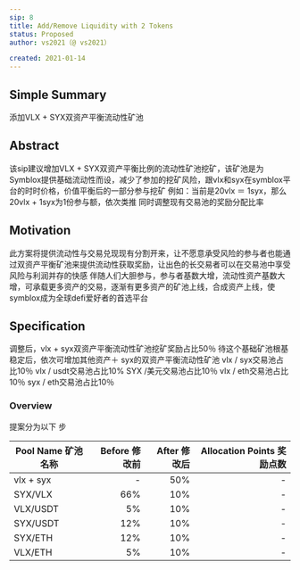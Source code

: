 ```yaml
---
sip: 8
title: Add/Remove Liquidity with 2 Tokens
status: Proposed
author: vs2021（@ vs2021）

created: 2021-01-14
---
```


## Simple Summary

添加VLX + SYX双资产平衡流动性矿池


## Abstract

该sip建议增加VLX + SYX双资产平衡比例的流动性矿池挖矿，该矿池是为Symblox提供基础流动性而设，减少了参加的挖矿风险，跟vlx和syx在symblox平台的时时价格，价值平衡后的一部分参与挖矿
例如：当前是20vlx ＝ 1syx，那么20vlx + 1syx为1份参与额，依次类推
同时调整现有交易池的奖励分配比率


## Motivation

此方案将提供流动性与交易兑现现有分割开来，让不愿意承受风险的参与者也能通过双资产平衡矿池来提供流动性获取奖励，让出色的长交易者可以在交易池中享受风险与利润并存的快感
伴随人们大胆参与，参与者基数大增，流动性资产基数大增，可承载更多资产的交易，逐渐有更多资产的矿池上线，合成资产上线，使symblox成为全球defi爱好者的首选平台


## Specification

调整后，vlx + syx双资产平衡流动性矿池挖矿奖励占比50％
待这个基础矿池根基稳定后，依次可增加其他资产＋ syx的双资产平衡流动性矿池
vlx / syx交易池占比10％
vlx / usdt交易池占比10%
SYX /美元交易池占比10％
vlx / eth交易池占比10％
syx / eth交易池占比10％

### Overview

提案分为以下  步



| Pool Name 矿池名称 | Before 修改前 | After 修改后 | Allocation Points 奖励点数 |
| ------------------ | ------------: | -----------: | -------------------------: |
| vlx + syx           |         - |          50% |                       -|
| SYX/VLX            |         66% |          10% |                       - |
| VLX/USDT           |         5% |           10% |                          - |
| SYX/USDT           |        12% |          10% |                        - |
| SYX/ETH            |        12% |          10% |                        - |
| VLX/ETH            |        5% |           10% |                          - |


